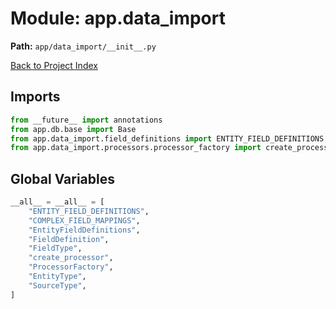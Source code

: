 # Module: app.data_import

**Path:** `app/data_import/__init__.py`

[Back to Project Index](../../../index.md)

## Imports
```python
from __future__ import annotations
from app.db.base import Base
from app.data_import.field_definitions import ENTITY_FIELD_DEFINITIONS, COMPLEX_FIELD_MAPPINGS, EntityFieldDefinitions, FieldDefinition, FieldType
from app.data_import.processors.processor_factory import create_processor, ProcessorFactory, EntityType, SourceType
```

## Global Variables
```python
__all__ = __all__ = [
    "ENTITY_FIELD_DEFINITIONS",
    "COMPLEX_FIELD_MAPPINGS",
    "EntityFieldDefinitions",
    "FieldDefinition",
    "FieldType",
    "create_processor",
    "ProcessorFactory",
    "EntityType",
    "SourceType",
]
```
